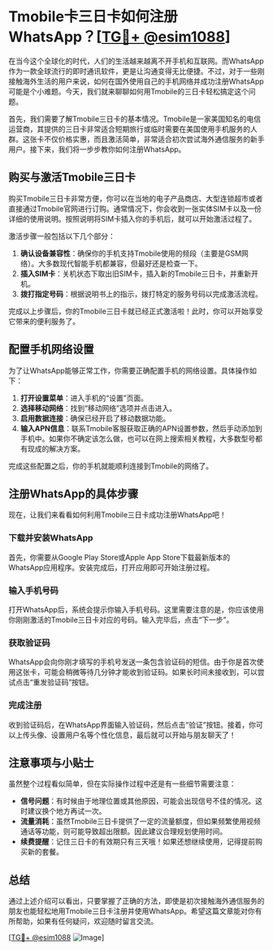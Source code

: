 # Tmobile卡三日卡如何注册WhatsApp？[[TG💪+ @esim1088](https://t.me/s/esim1088)]

在当今这个全球化的时代，人们的生活越来越离不开手机和互联网。而WhatsApp作为一款全球流行的即时通讯软件，更是让沟通变得无比便捷。不过，对于一些刚接触海外生活的用户来说，如何在国外使用自己的手机网络并成功注册WhatsApp可能是个小难题。今天，我们就来聊聊如何用Tmobile的三日卡轻松搞定这个问题。

首先，我们需要了解Tmobile三日卡的基本情况。Tmobile是一家美国知名的电信运营商，其提供的三日卡非常适合短期旅行或临时需要在美国使用手机服务的人群。这张卡不仅价格实惠，而且激活简单，非常适合初次尝试海外通信服务的新手用户。接下来，我们将一步步教你如何注册WhatsApp。

## 购买与激活Tmobile三日卡

购买Tmobile三日卡非常方便，你可以在当地的电子产品商店、大型连锁超市或者直接通过Tmobile官网进行订购。通常情况下，你会收到一张实体SIM卡以及一份详细的使用说明。按照说明将SIM卡插入你的手机后，就可以开始激活过程了。

激活步骤一般包括以下几个部分：
1. **确认设备兼容性**：确保你的手机支持Tmobile使用的频段（主要是GSM网络）。大多数现代智能手机都兼容，但最好还是检查一下。
2. **插入SIM卡**：关机状态下取出旧SIM卡，插入新的Tmobile三日卡，并重新开机。
3. **拨打指定号码**：根据说明书上的指示，拨打特定的服务号码以完成激活流程。

完成以上步骤后，你的Tmobile三日卡就已经正式激活啦！此时，你可以开始享受它带来的便利服务了。

## 配置手机网络设置

为了让WhatsApp能够正常工作，你需要正确配置手机的网络设置。具体操作如下：

1. **打开设置菜单**：进入手机的“设置”页面。
2. **选择移动网络**：找到“移动网络”选项并点击进入。
3. **启用数据连接**：确保已经开启了移动数据功能。
4. **输入APN信息**：联系Tmobile客服获取正确的APN设置参数，然后手动添加到手机中。如果你不确定该怎么做，也可以在网上搜索相关教程，大多数型号都有现成的解决方案。

完成这些配置之后，你的手机就能顺利连接到Tmobile的网络了。

## 注册WhatsApp的具体步骤

现在，让我们来看看如何利用Tmobile三日卡成功注册WhatsApp吧！

### 下载并安装WhatsApp

首先，你需要从Google Play Store或Apple App Store下载最新版本的WhatsApp应用程序。安装完成后，打开应用即可开始注册过程。

### 输入手机号码

打开WhatsApp后，系统会提示你输入手机号码。这里需要注意的是，你应该使用你刚刚激活的Tmobile三日卡对应的号码。输入完毕后，点击“下一步”。

### 获取验证码

WhatsApp会向你刚才填写的手机号发送一条包含验证码的短信。由于你是首次使用这张卡，可能会稍微等待几分钟才能收到验证码。如果长时间未接收到，可以尝试点击“重发验证码”按钮。

### 完成注册

收到验证码后，在WhatsApp界面输入验证码，然后点击“验证”按钮。接着，你可以上传头像、设置用户名等个性化信息，最后就可以开始与朋友聊天了！

## 注意事项与小贴士

虽然整个过程看似简单，但在实际操作过程中还是有一些细节需要注意：

- **信号问题**：有时候由于地理位置或其他原因，可能会出现信号不佳的情况。这时建议换个地方再试一次。
- **流量消耗**：虽然Tmobile三日卡提供了一定的流量额度，但如果频繁使用视频通话等功能，则可能导致超出限额。因此建议合理规划使用时间。
- **续费提醒**：记住三日卡的有效期只有三天哦！如果还想继续使用，记得提前购买新的套餐。

## 总结

通过上述介绍可以看出，只要掌握了正确的方法，即使是初次接触海外通信服务的朋友也能轻松地用Tmobile三日卡注册并使用WhatsApp。希望这篇文章能对你有所帮助，如果有任何疑问，欢迎随时留言交流。

[[TG💪+ @esim1088](https://t.me/s/esim1088) ![Image](https://i.postimg.cc/4NQfJmqS/Snipaste-2025-05-13-00-14-12.png)]